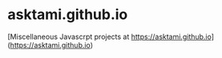 # asktami.github.io

[Miscellaneous Javascrpt projects at https://asktami.github.io] (https://asktami.github.io)
